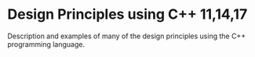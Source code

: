 # Design Principles using C++ 11,14,17
Description and examples of many of the design principles using the C++ programming language.
